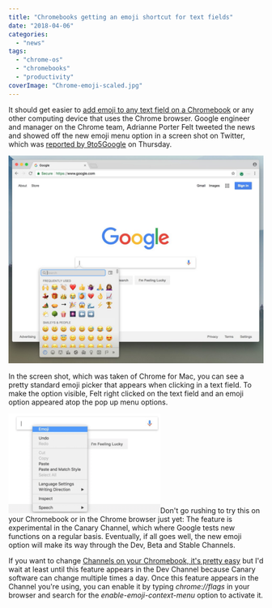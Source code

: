 ```yaml
---
title: "Chromebooks getting an emoji shortcut for text fields"
date: "2018-04-06"
categories: 
  - "news"
tags: 
  - "chrome-os"
  - "chromebooks"
  - "productivity"
coverImage: "Chrome-emoji-scaled.jpg"
---
```


It should get easier to [add emoji to any text field on a Chromebook](https://twitter.com/__apf__/status/981955051194220545) or any other computing device that uses the Chrome browser. Google engineer and manager on the Chrome team, Adrianne Porter Felt tweeted the news and showed off the new emoji menu option in a screen shot on Twitter, which was [reported by 9to5Google](https://9to5google.com/2018/04/05/google-chrome-emoji-shortcut-mac-windows/) on Thursday.

[![Chrome emoji](images/Chrome-emoji.jpg)](https://aboutchromebooks.com/wp-content/uploads/2018/04/Chrome-emoji.jpg)

In the screen shot, which was taken of Chrome for Mac, you can see a pretty standard emoji picker that appears when clicking in a text field. To make the option visible, Felt right clicked on the text field and an emoji option appeared atop the pop up menu options.

[![Chrome emoji menu](images/Chrome-emoji-menu-300x197.png)](https://aboutchromebooks.com/wp-content/uploads/2018/04/Chrome-emoji-menu.png)Don't go rushing to try this on your Chromebook or in the Chrome browser just yet: The feature is experimental in the Canary Channel, which where Google tests new functions on a regular basis. Eventually, if all goes well, the new emoji option will make its way through the Dev, Beta and Stable Channels.

If you want to change [Channels on your Chromebook, it's pretty easy](https://aboutchromebooks.com/qa/whats-the-difference-between-developer-mode-and-the-dev-channel-on-a-chromebook/) but I'd wait at least until this feature appears in the Dev Channel because Canary software can change multiple times a day. Once this feature appears in the Channel you're using, you can enable it by typing _chrome://flags_ in your browser and search for the _enable-emoji-context-menu_ option to activate it.
